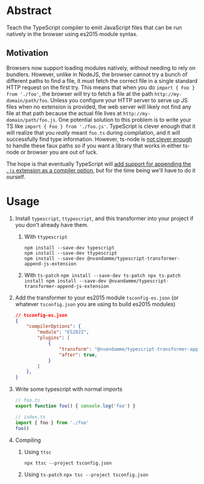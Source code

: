 # Abstract
Teach the TypeScript compiler to emit JavaScript files that can be run natively in the browser using es2015 module syntax.

## Motivation
Browsers now support loading modules natively, without needing to rely on bundlers.  However, unlike in NodeJS, the browser cannot try a bunch of different paths to find a file, it must fetch the correct file in a single standard HTTP request on the first try.  This means that when you do `import { Foo } from './foo'`, the browser will try to fetch a file at the path `http://my-domain/path/foo`.  Unless you configure your HTTP server to serve up JS files when no extension is provided, the web server will likely not find any file at that path because the actual file lives  at `http://my-domain/path/foo.js`.  One potential solution to this problem is to write your TS like `import { Foo } from './foo.js'`.  TypeScript is clever enough that it will realize that you _really_ meant `foo.ts` during compilation, and it will successfully find type information.  However, ts-node is [not clever enough](https://github.com/TypeStrong/ts-node/issues/783) to handle these faux paths so if you want a library that works in either ts-node or browser you are out of luck.

The hope is that eventually TypeScript will [add support for appending the `.js` extension as a compiler option](https://github.com/microsoft/TypeScript/issues/16577), but for the time being we'll have to do it ourself.

# Usage

1. Install `typescript`, `ttypescript`, and this transformer into your project if you don't already have them.

    1. With `ttypescript` 
	    ```
	    npm install --save-dev typescript
	    npm install --save-dev ttypescript
	    npm install --save-dev @nvandamme/typescript-transformer-append-js-extension
	    ```

    2. With `ts-patch`
            ```
	    npm install --save-dev ts-patch
	    npx ts-patch install
	    npm install --save-dev @nvandamme/typescript-transformer-append-js-extension
            ```

2. Add the transformer to your es2015 module `tsconfig-es.json` (or whatever `tsconfig.json` you are using to build es2015 modules)
	```json
	// tsconfig-es.json
	{
		"compilerOptions": {
			"module": "ES2022",
			"plugins": [
				{
					"transform": "@nvandamme/typescript-transformer-append-js-extension/output/index.js",
					"after": true,
				}
			]
		},
	}
	```

2. Write some typescript with normal imports
	```typescript
	// foo.ts
	export function foo() { console.log('foo') }
	```
	```typescript
	// index.ts
	import { foo } from './foo'
	foo()
	```

3. Compiling

    1. Using `ttsc`
	    ```
	    npx ttsc --project tsconfig.json
	    ```
	    
    2. Using `ts-patch` 
            ```
	    npx tsc --project tsconfig.json
            ```
	    
